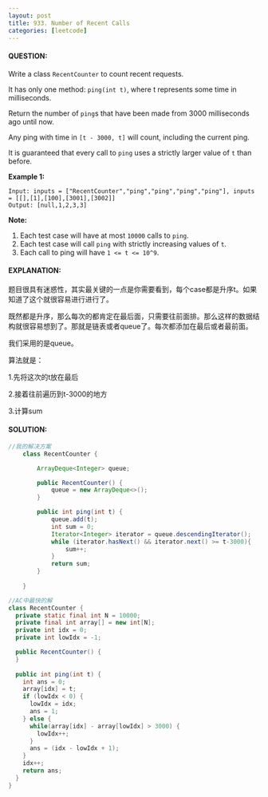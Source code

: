 ```yaml
---
layout: post
title: 933. Number of Recent Calls
categories: [leetcode]
---
```


#### QUESTION:

Write a class `RecentCounter` to count recent requests.

It has only one method: `ping(int t)`, where t represents some time in milliseconds.

Return the number of `ping`s that have been made from 3000 milliseconds ago until now.

Any ping with time in `[t - 3000, t]` will count, including the current ping.

It is guaranteed that every call to `ping` uses a strictly larger value of `t` than before.

**Example 1:**

```
Input: inputs = ["RecentCounter","ping","ping","ping","ping"], inputs = [[],[1],[100],[3001],[3002]]
Output: [null,1,2,3,3]
```

**Note:**

1. Each test case will have at most `10000` calls to `ping`.
2. Each test case will call `ping` with strictly increasing values of `t`.
3. Each call to ping will have `1 <= t <= 10^9`.

#### EXPLANATION:

题目很具有迷惑性，其实最关键的一点是你需要看到，每个case都是升序t。如果知道了这个就很容易进行进行了。

既然都是升序，那么每次的都肯定在最后面，只需要往前面排。那么这样的数据结构就很容易想到了。那就是链表或者queue了。每次都添加在最后或者最前面。

我们采用的是queue。

算法就是：

1.先将这次的t放在最后

2.接着往前遍历到t-3000的地方

3.计算sum

#### SOLUTION:

```java
//我的解决方案
    class RecentCounter {

        ArrayDeque<Integer> queue;

        public RecentCounter() {
            queue = new ArrayDeque<>();
        }

        public int ping(int t) {
            queue.add(t);
            int sum = 0;
            Iterator<Integer> iterator = queue.descendingIterator();
            while (iterator.hasNext() && iterator.next() >= t-3000){
                sum++;
            }
            return sum;
        }
        
    }

//AC中最快的解
class RecentCounter {
  private static final int N = 10000;
  private final int array[] = new int[N];
  private int idx = 0;
  private int lowIdx = -1;  

  public RecentCounter() {        
  }
    
  public int ping(int t) {
    int ans = 0;
    array[idx] = t;    
    if (lowIdx < 0) {
      lowIdx = idx;
      ans = 1;
    } else {
      while(array[idx] - array[lowIdx] > 3000) {
        lowIdx++;        
      } 
      ans = (idx - lowIdx + 1);
    }
    idx++;
    return ans;
  }
}
```

